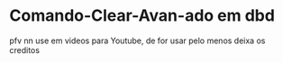# Comando-Clear-Avan-ado em dbd
pfv nn use em videos para Youtube, de for usar pelo menos deixa os creditos
